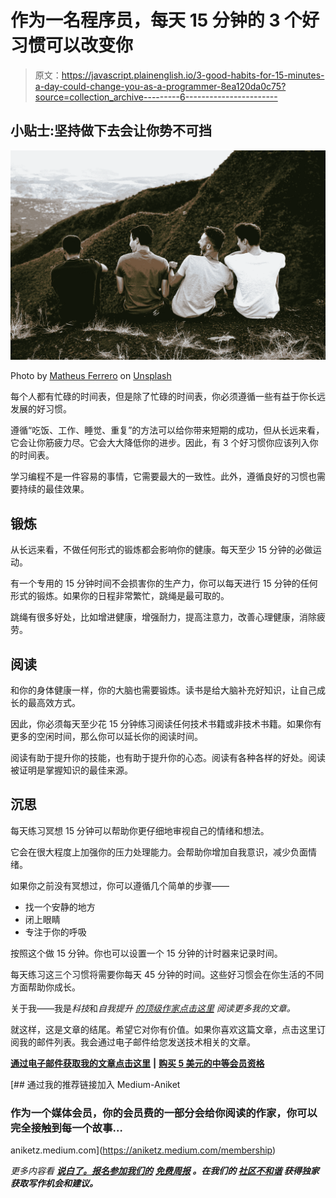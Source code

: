 # 作为一名程序员，每天 15 分钟的 3 个好习惯可以改变你

> 原文：<https://javascript.plainenglish.io/3-good-habits-for-15-minutes-a-day-could-change-you-as-a-programmer-8ea120da0c75?source=collection_archive---------6----------------------->

## 小贴士:坚持做下去会让你势不可挡

![](img/3ecb79c0335bf1838d5b232cb79a7565.png)

Photo by [Matheus Ferrero](https://unsplash.com/@matheusferrero?utm_source=medium&utm_medium=referral) on [Unsplash](https://unsplash.com?utm_source=medium&utm_medium=referral)

每个人都有忙碌的时间表，但是除了忙碌的时间表，你必须遵循一些有益于你长远发展的好习惯。

遵循“吃饭、工作、睡觉、重复”的方法可以给你带来短期的成功，但从长远来看，它会让你筋疲力尽。它会大大降低你的进步。因此，有 3 个好习惯你应该列入你的时间表。

学习编程不是一件容易的事情，它需要最大的一致性。此外，遵循良好的习惯也需要持续的最佳效果。

## 锻炼

从长远来看，不做任何形式的锻炼都会影响你的健康。每天至少 15 分钟的必做运动。

有一个专用的 15 分钟时间不会损害你的生产力，你可以每天进行 15 分钟的任何形式的锻炼。如果你的日程非常繁忙，跳绳是最可取的。

跳绳有很多好处，比如增进健康，增强耐力，提高注意力，改善心理健康，消除疲劳。

## 阅读

和你的身体健康一样，你的大脑也需要锻炼。读书是给大脑补充好知识，让自己成长的最高效方式。

因此，你必须每天至少花 15 分钟练习阅读任何技术书籍或非技术书籍。如果你有更多的空闲时间，那么你可以延长你的阅读时间。

阅读有助于提升你的技能，也有助于提升你的心态。阅读有各种各样的好处。阅读被证明是掌握知识的最佳来源。

## 沉思

每天练习冥想 15 分钟可以帮助你更仔细地审视自己的情绪和想法。

它会在很大程度上加强你的压力处理能力。会帮助你增加自我意识，减少负面情绪。

如果你之前没有冥想过，你可以遵循几个简单的步骤——

*   找一个安静的地方
*   闭上眼睛
*   专注于你的呼吸

按照这个做 15 分钟。你也可以设置一个 15 分钟的计时器来记录时间。

每天练习这三个习惯将需要你每天 45 分钟的时间。这些好习惯会在你生活的不同方面帮助你成长。

关于我——我是*科技*和*自我提升* [*的顶级作家点击这里*](https://aniketz.medium.com/) *阅读更多我的文章。*

就这样，这是文章的结尾。希望它对你有价值。如果你喜欢这篇文章，点击这里订阅我的邮件列表。我会通过电子邮件给您发送技术相关的文章。

[**通过电子邮件获取我的文章点击这里**](https://aniketz.medium.com/subscribe) **|** [**购买 5 美元的中等会员资格**](https://aniketz.medium.com/membership)

[](https://aniketz.medium.com/membership) [## 通过我的推荐链接加入 Medium-Aniket

### 作为一个媒体会员，你的会员费的一部分会给你阅读的作家，你可以完全接触到每一个故事…

aniketz.medium.com](https://aniketz.medium.com/membership) 

*更多内容看* [***说白了。报名参加我们的***](http://plainenglish.io/) **[***免费周报***](http://newsletter.plainenglish.io/) *。在我们的* [***社区不和谐***](https://discord.gg/GtDtUAvyhW) *获得独家获取写作机会和建议。***